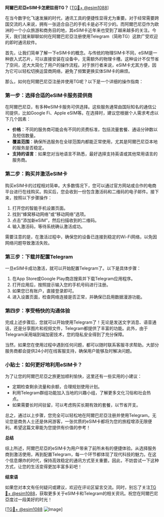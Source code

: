 **阿爾巴尼亞eSIM卡怎麽註冊TG？** [[TG💪+ @esim1088](https://t.me/s/esim1088)]

在当今数字化飞速发展的时代，通讯工具的便捷性显得尤为重要。对于经常需要跨国交流的人来说，拥有一张适合自己的手机卡是必不可少的。而阿爾巴尼亞作为欧洲的一个小众旅游和商务目的地，其eSIM卡近年来也受到了越来越多的关注。今天，我们就来聊聊如何在阿爾巴尼亞注册使用Telegram（简称TG）这款广受欢迎的即时通讯软件。

首先，让我们简单了解一下eSIM卡的概念。与传统的物理SIM卡不同，eSIM是一种嵌入式芯片，可以直接安装在设备中，无需额外的物理卡槽。这种设计不仅节省了空间，还大大简化了用户的操作流程。对于旅行者来说，eSIM卡尤其方便，因为它可以轻松切换运营商网络，避免了频繁更换实体SIM卡的麻烦。

那么，如何在阿爾巴尼亞注册并使用TG呢？以下是一个详细的操作指南：

### 第一步：选择合适的eSIM卡服务提供商

在阿爾巴尼亞，有多种eSIM卡服务可供选择。这些服务通常由国际知名的通信公司提供，比如Google Fi、Apple eSIM等。在选择时，建议您根据个人需求考虑以下几个因素：
- **价格**：不同的服务商可能会有不同的资费标准，包括流量套餐、通话分钟数以及短信数量。
- **覆盖范围**：确保所选服务在全球范围内都能正常使用，尤其是阿爾巴尼亞本地的服务是否稳定。
- **支持的语言**：如果您对当地语言不熟悉，最好选择支持英语或其他常用语言的服务商。

### 第二步：购买并激活eSIM卡

购买eSIM卡的过程相对简单。大多数情况下，您可以通过官方网站或合作的电商平台进行在线购买。购买后，您会收到一份包含激活码和二维码的电子邮件。接下来，按照以下步骤操作：
1. 打开您的智能手机设置页面。
2. 找到“蜂窝移动网络”或“移动网络”选项。
3. 点击“添加新eSIM”，然后扫描收到的二维码。
4. 输入激活码，等待系统确认激活成功。

需要注意的是，在激活过程中，确保您的设备已连接到稳定的Wi-Fi网络，以免因网络问题导致激活失败。

### 第三步：下载并配置Telegram

一旦eSIM卡成功激活，就可以开始配置Telegram了。以下是具体步骤：
1. 在App Store或Google Play商店搜索并下载Telegram应用程序。
2. 打开应用后，按照提示输入您的手机号码进行注册。
3. 如果您已有账户，直接登录即可。
4. 进入设置页面，检查网络连接是否正常，并确保已启用数据漫游功能。

### 第四步：享受畅快的沟通体验

完成上述步骤后，您就可以开始使用Telegram了！无论是发送文字消息、语音通话，还是分享图片和视频文件，Telegram都提供了丰富的功能。此外，由于Telegram采用端到端加密技术，您的隐私安全得到了充分保障。

当然，如果您在使用过程中遇到任何问题，都可以随时联系客服寻求帮助。大部分服务商都会提供24小时在线客服支持，确保用户能够及时解决问题。

### 小贴士：如何更好地利用eSIM卡？

为了让您的阿爾巴尼亞之旅更加顺利愉快，这里还有一些实用的小建议：
- 定期检查剩余流量和余额，合理规划使用计划。
- 利用Telegram群组功能加入当地的兴趣小组，了解更多文化习俗和社会热点。
- 如果需要长时间驻留，可以考虑购买长期有效的套餐，以节省开支。

总之，通过以上步骤，您完全可以轻松地在阿爾巴尼亞注册并使用Telegram。无论您是商务人士还是休闲游客，一张优质的eSIM卡都将为您的旅程增添无限便利。希望这篇文章能为您提供有价值的参考！

**总结**

综上所述，阿爾巴尼亞的eSIM卡为用户带来了前所未有的便捷体验。从选择服务商到激活使用，再到配置Telegram，每一个环节都体现了现代科技的魅力。在这个信息爆炸的时代，保持高效稳定的通讯方式至关重要。因此，不妨尝试一下这种方式，让您的生活变得更加丰富多彩吧！

**结束语**

如果您对本文有任何疑问或建议，欢迎在评论区留言交流。同时，别忘了关注[TG💪+ @esim1088](https://t.me/s/esim1088)，获取更多关于eSIM卡和Telegram的相关资讯。祝您在阿爾巴尼亞度过一段美好的时光！

[[TG💪+ @esim1088](https://t.me/s/esim1088) ![Image](https://i.postimg.cc/4NQfJmqS/Snipaste-2025-05-13-00-14-12.png)]
